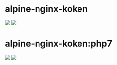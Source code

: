 # alpine-nginx-koken

[![](https://images.microbadger.com/badges/version/combro2k/alpine-nginx-koken.svg)](https://microbadger.com/images/combro2k/alpine-nginx-koken "Get your own version badge on microbadger.com")
[![](https://images.microbadger.com/badges/image/combro2k/alpine-nginx-koken.svg)](https://microbadger.com/images/combro2k/alpine-nginx-koken "Get your own image badge on microbadger.com")
# alpine-nginx-koken:php7

[![](https://images.microbadger.com/badges/version/combro2k/alpine-nginx-koken:php7.svg)](https://microbadger.com/images/combro2k/alpine-nginx-koken:php7 "Get your own version badge on microbadger.com")
[![](https://images.microbadger.com/badges/image/combro2k/alpine-nginx-koken:php7.svg)](https://microbadger.com/images/combro2k/alpine-nginx-koken:php7 "Get your own image badge on microbadger.com")
